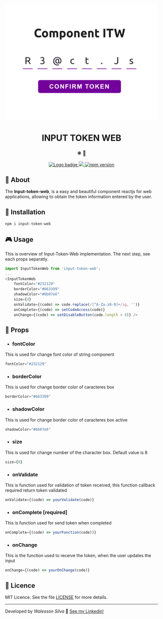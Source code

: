 <h3 align="center">  
    <img src="https://raw.githubusercontent.com/Walesson/input-token-web/master/images/logo-package.png" title="Logo Input Token Web" />
</h3>

<h1 align="center">  
    INPUT TOKEN WEB
</h1>

<h3 align="center">
  ⚛️ 🚀
</h3>

<p align="center">
  <a href="https://github.com/Walesson/input-token/">
    <img src="https://img.shields.io/badge/reactjs-input--token--web-%23663399?style=for-the-badge&logo=ghost" alt="Logo badge" />
  </a>
  <a href="https://www.npmjs.com/package/input-token-web">
    <img src="https://img.shields.io/npm/dt/input-token-web?color=green&logo=ghost&style=for-the-badge" />
  </a>
  <a href="https://github.com/Walesson/input-token/">
    <img src="https://img.shields.io/badge/npm-6.14.8-tomato?style=for-the-badge&logo=ghost" alt="npm version" />
  </a>
</p>

## :rocket: About

The **Input-token-web**, is a easy and beautiful component reactjs for web applications, allowing to obtain the token information entered by the user.
<br />

## :runner: Installation

```bash
npm i input-token-web
```

## :video_game: Usage

This is overview of Input-Token-Web implementation. The next step, see each props separatly.

```js
import InputTokenWeb from 'input-token-web';
...
<InputTokenWeb
    fontColor="#232129"
    borderColor="#663399"
    shadowColor="#6b07e6"
    size={4}
    onValidate={(code) => code.replace(/[^A-Za-z0-9]+/ig, '')}
    onComplete={(code) => setCodeAccess(code)}
    onChange={(code) => setDisableButton(code.length < 8)} />
```
## 🎲 Props

- ### fontColor
This is used for change font color of string component
```js
fontColor="#232129"
```

- ### borderColor
This is used for change border color of caracteres box
```js
borderColor="#663399"
```

- ### shadowColor
This is used for change border color of caracteres box active
```js
shadowColor="#6b07e6"
```

- ### size
This is used for change number of the character box. Default value is 8
```js
size={8}
```

- ### onValidate
This is function used for validation of token received, this function callback required return token validated
```js
onValidate={(code) => yourValidate(code)}
```

- ### onComplete [required]
This is function used for send token when completed
```js
onComplete={(code) => yourFunction(code))}
```

- ### onChange
This is the function used to receive the token, when the user updates the input
```js
onChange={(code) => yourOnChange(code)}
```

## :memo: Licence

MIT Licence. See the file [LICENSE](LICENSE.md) for more details.

---

Developed by <cite>Walesson Silva</cite> :wave: [See my Linkedin!](https://www.linkedin.com/in/walesson-silva-942962b6/)
